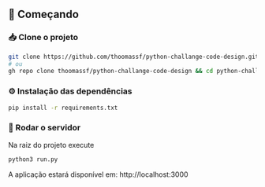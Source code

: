 ## 🏁 Começando

### 📥 Clone o projeto

```bash
git clone https://github.com/thoomassf/python-challange-code-design.git && cd python-challange-code-design
# ou
gh repo clone thoomassf/python-challange-code-design && cd python-challange-code-design
```

### ⚙️ Instalação das dependências
```bash
pip install -r requirements.txt
```

### 🚀 Rodar o servidor
Na raiz do projeto execute
```bash
python3 run.py
```
A aplicação estará disponível em: http://localhost:3000
